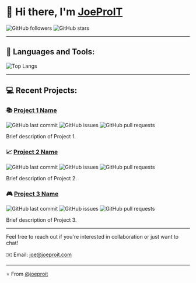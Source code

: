# 👋 Hi there, I'm [JoeProIT](https://github.com/joeproit)

![GitHub followers](https://img.shields.io/github/followers/joeproit?style=social)
![GitHub stars](https://img.shields.io/github/stars/joeproit?style=social)

---

## 🧰 Languages and Tools:

![Top Langs](https://github-readme-stats.vercel.app/api/top-langs/?username=joeproit&theme=tokyonight)

---

## 💻 Recent Projects:

### 📚 [Project 1 Name](https://github.com/joeproit/project1)

![GitHub last commit](https://img.shields.io/github/last-commit/joeproit/COBOL)
![GitHub issues](https://img.shields.io/github/issues/joeproit/COBOL)
![GitHub pull requests](https://img.shields.io/github/issues-pr/joeproit/COBOL)

Brief description of Project 1.

### 📈 [Project 2 Name](https://github.com/joeproit/project2)

![GitHub last commit](https://img.shields.io/github/last-commit/joeproit/project2)
![GitHub issues](https://img.shields.io/github/issues/joeproit/project2)
![GitHub pull requests](https://img.shields.io/github/issues-pr/joeproit/project2)

Brief description of Project 2.

### 🎮 [Project 3 Name](https://github.com/joeproit/project3)

![GitHub last commit](https://img.shields.io/github/last-commit/joeproit/project3)
![GitHub issues](https://img.shields.io/github/issues/joeproit/project3)
![GitHub pull requests](https://img.shields.io/github/issues-pr/joeproit/project3)

Brief description of Project 3.

---

Feel free to reach out if you're interested in collaboration or just want to chat!

✉️ Email: [joe@joeproit.com](mailto:joe@joeproit.com)

---

⭐️ From [@joeproit](https://github.com/joeproit)
